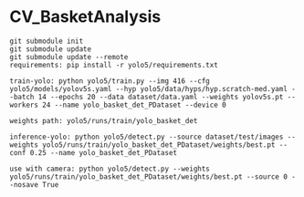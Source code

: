 # CV_BasketAnalysis
    git submodule init
    git submodule update
    git submodule update --remote
    requirements: pip install -r yolo5/requirements.txt
    
    train-yolo: python yolo5/train.py --img 416 --cfg yolo5/models/yolov5s.yaml --hyp yolo5/data/hyps/hyp.scratch-med.yaml --batch 14 --epochs 20 --data dataset/data.yaml --weights yolov5s.pt --workers 24 --name yolo_basket_det_PDataset --device 0

    weights path: yolo5/runs/train/yolo_basket_det
    
    inference-yolo: python yolo5/detect.py --source dataset/test/images --weights yolo5/runs/train/yolo_basket_det_PDataset/weights/best.pt --conf 0.25 --name yolo_basket_det_PDataset

    use with camera: python yolo5/detect.py --weights yolo5/runs/train/yolo_basket_det_PDataset/weights/best.pt --source 0 --nosave True